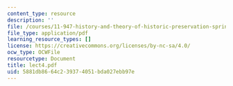 ```yaml
---
content_type: resource
description: ''
file: /courses/11-947-history-and-theory-of-historic-preservation-spring-2007/5881db8664c239374051bda027ebb97e_lect4.pdf
file_type: application/pdf
learning_resource_types: []
license: https://creativecommons.org/licenses/by-nc-sa/4.0/
ocw_type: OCWFile
resourcetype: Document
title: lect4.pdf
uid: 5881db86-64c2-3937-4051-bda027ebb97e
---
```

